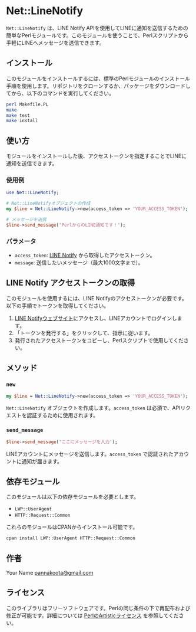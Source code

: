 # Net::LineNotify

`Net::LineNotify` は、LINE Notify APIを使用してLINEに通知を送信するための簡単なPerlモジュールです。このモジュールを使うことで、Perlスクリプトから手軽にLINEへメッセージを送信できます。

## インストール

このモジュールをインストールするには、標準のPerlモジュールのインストール手順を使用します。リポジトリをクローンするか、パッケージをダウンロードしてから、以下のコマンドを実行してください。

```bash
perl Makefile.PL
make
make test
make install
```

## 使い方

モジュールをインストールした後、アクセストークンを指定することでLINEに通知を送信できます。

### 使用例

```perl
use Net::LineNotify;

# Net::LineNotifyオブジェクトの作成
my $line = Net::LineNotify->new(access_token => 'YOUR_ACCESS_TOKEN');

# メッセージを送信
$line->send_message('PerlからのLINE通知です！');
```

### パラメータ

- `access_token`: [LINE Notify](https://notify-bot.line.me/) から取得したアクセストークン。
- `message`: 送信したいメッセージ（最大1000文字まで）。

## LINE Notify アクセストークンの取得

このモジュールを使用するには、LINE Notifyのアクセストークンが必要です。以下の手順でトークンを取得してください。

1. [LINE Notifyウェブサイト](https://notify-bot.line.me/my/)にアクセスし、LINEアカウントでログインします。
2. 「トークンを発行する」をクリックして、指示に従います。
3. 発行されたアクセストークンをコピーし、Perlスクリプトで使用してください。

## メソッド

### `new`

```perl
my $line = Net::LineNotify->new(access_token => 'YOUR_ACCESS_TOKEN');
```

`Net::LineNotify` オブジェクトを作成します。`access_token` は必須で、APIリクエストを認証するために使用されます。

### `send_message`

```perl
$line->send_message('ここにメッセージを入力');
```

LINEアカウントにメッセージを送信します。`access_token` で認証されたアカウントに通知が届きます。

## 依存モジュール

このモジュールは以下の依存モジュールを必要とします。

- `LWP::UserAgent`
- `HTTP::Request::Common`

これらのモジュールはCPANからインストール可能です。

```bash
cpan install LWP::UserAgent HTTP::Request::Common
```

## 作者

Your Name <pannakoota@gmail.com>

## ライセンス

このライブラリはフリーソフトウェアです。Perlの同じ条件の下で再配布および修正が可能です。詳細については [PerlのArtisticライセンス](https://dev.perl.org/licenses/artistic.html) を参照してください。
